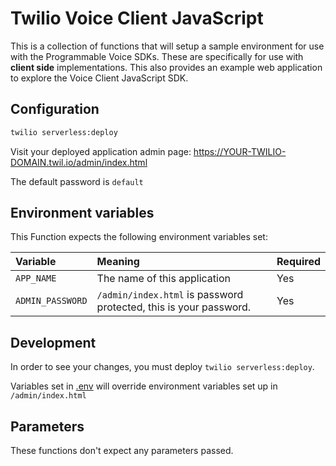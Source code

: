 # Twilio Voice Client JavaScript

This is a collection of functions that will setup a sample environment for use with the Programmable Voice SDKs. These are specifically for use with **client side** implementations. This also provides an example web application to explore the Voice Client JavaScript SDK.

## Configuration

```bash
twilio serverless:deploy
```

Visit your deployed application admin page: https://YOUR-TWILIO-DOMAIN.twil.io/admin/index.html

The default password is `default`

## Environment variables

This Function expects the following environment variables set:

| Variable     | Meaning                                                                           | Required |
| :----------- | :-------------------------------------------------------------------------------- | :------- |
| `APP_NAME`   | The name of this application                                                      | Yes      |
| `ADMIN_PASSWORD` | `/admin/index.html` is password protected, this is your password.             | Yes      |

## Development

In order to see your changes, you must deploy `twilio serverless:deploy`.

Variables set in [.env](./.env) will override environment variables set up in `/admin/index.html`

## Parameters

These functions don't expect any parameters passed.
